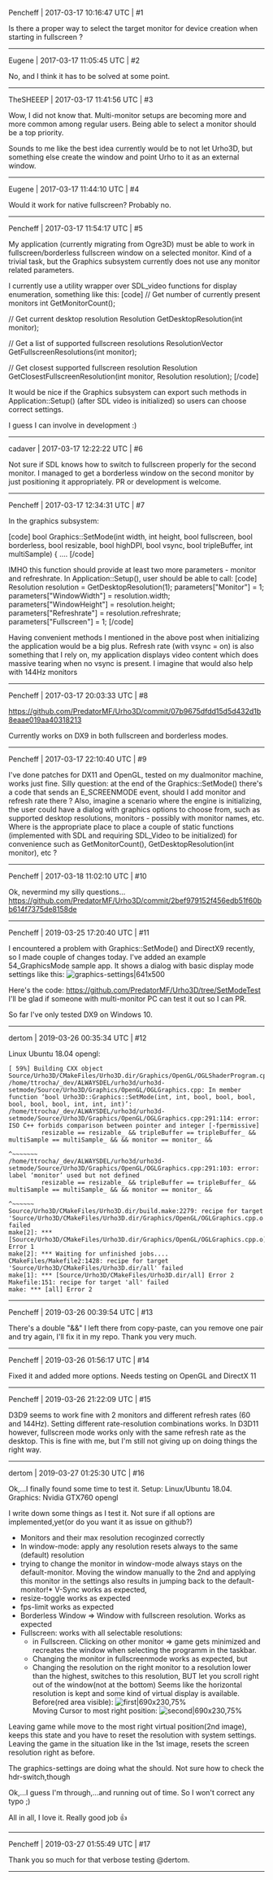 Pencheff | 2017-03-17 10:16:47 UTC | #1

Is there a proper way to select the target monitor for device creation when starting in fullscreen ?

-------------------------

Eugene | 2017-03-17 11:05:45 UTC | #2

No, and I think it has to be solved at some point.

-------------------------

TheSHEEEP | 2017-03-17 11:41:56 UTC | #3

Wow, I did not know that.
Multi-monitor setups are becoming more and more common among regular users. Being able to select a monitor should be a top priority.

Sounds to me like the best idea currently would be to not let Urho3D, but something else create the window and point Urho to it as an external window.

-------------------------

Eugene | 2017-03-17 11:44:10 UTC | #4

Would it work for native fullscreen? Probably no.

-------------------------

Pencheff | 2017-03-17 11:54:17 UTC | #5

My application (currently migrating from Ogre3D) must be able to work in fullscreen/borderless fullscreen window on a selected monitor. Kind of a trivial task, but the Graphics subsystem currently does not use any monitor related parameters. 

I currently use a utility wrapper over SDL_video functions for display enumeration, something like this:
[code]
// Get number of currently present monitors
int GetMonitorCount();

// Get current desktop resolution
Resolution GetDesktopResolution(int monitor);

// Get a list of supported fullscreen resolutions
ResolutionVector GetFullscreenResolutions(int monitor);

// Get closest supported fullscreen resolution
Resolution GetClosestFullscreenResolution(int monitor, Resolution resolution);
[/code]

It would be nice if the Graphics subsystem can export such methods in Application::Setup() (after SDL video is initialized) so users can choose correct settings. 

I guess I can involve in development :)

-------------------------

cadaver | 2017-03-17 12:22:22 UTC | #6

Not sure if SDL knows how to switch to fullscreen properly for the second monitor. I managed to get a borderless window on the second monitor by just positioning it appropriately. PR or development is welcome.

-------------------------

Pencheff | 2017-03-17 12:34:31 UTC | #7

In the graphics subsystem:

[code]
bool Graphics::SetMode(int width, int height, bool fullscreen, bool borderless, bool resizable, bool highDPI, bool vsync,
    bool tripleBuffer, int multiSample)
{
....
[/code]

IMHO this function should provide at least two more parameters - monitor and refreshrate.
In Application::Setup(), user should be able to call:
[code]
Resolution resolution = GetDesktopResolution(1);
parameters["Monitor"] = 1;
parameters["WindowWidth"] = resolution.width;
parameters["WindowHeight"] = resolution.height;
parameters["Refreshrate"] = resolution.refreshrate;
parameters["Fullscreen"] = 1;
[/code]

Having convenient methods I mentioned in the above post when initializing the application would be a big plus.
Refresh rate (with vsync = on) is also something that I rely on, my application displays video content which does massive tearing when no vsync is present. I imagine that would also help with 144Hz monitors

-------------------------

Pencheff | 2017-03-17 20:03:33 UTC | #8

https://github.com/PredatorMF/Urho3D/commit/07b9675dfdd15d5d432d1b8eaae019aa40318213

Currently works on DX9 in both fullscreen and borderless modes.

-------------------------

Pencheff | 2017-03-17 22:10:40 UTC | #9

I've done patches for DX11 and OpenGL, tested on my dualmonitor machine, works just fine.
Silly question: at the end of the Graphics::SetMode() there's a code that sends an E_SCREENMODE event, should I add monitor and refresh rate there ?
Also, imagine a scenario where the engine is initializing, the user could have a dialog with graphics options to choose from, such as supported desktop resolutions, monitors - possibly with monitor names, etc.
Where is the appropriate place to place a couple of static functions (implemented with SDL and requiring SDL_Video to be initialized) for convenience such as GetMonitorCount(), GetDesktopResolution(int monitor), etc ?

-------------------------

Pencheff | 2017-03-18 11:02:10 UTC | #10

Ok, nevermind my silly questions...
https://github.com/PredatorMF/Urho3D/commit/2bef979152f456edb51f60bb614f7375de8158de

-------------------------

Pencheff | 2019-03-25 17:20:40 UTC | #11

I encountered a problem with Graphics::SetMode() and DirectX9 recently, so I made couple of changes today. I've added an example 54_GraphicsMode sample app. It shows a dialog with basic display mode settings like this:
![graphics-settings|641x500](upload://8GGcoKvmpLf49pMNnWzqn0mNBWZ.png) 

Here's the code:
https://github.com/PredatorMF/Urho3D/tree/SetModeTest
I'll be glad if someone with multi-monitor PC can test it out so I can PR.

So far I've only tested DX9 on Windows 10.

-------------------------

dertom | 2019-03-26 00:35:34 UTC | #12

Linux Ubuntu 18.04 opengl:
```
[ 59%] Building CXX object Source/Urho3D/CMakeFiles/Urho3D.dir/Graphics/OpenGL/OGLShaderProgram.cpp.o
/home/ttrocha/_dev/ALWAYSDEL/urho3d/urho3d-setmode/Source/Urho3D/Graphics/OpenGL/OGLGraphics.cpp: In member function ‘bool Urho3D::Graphics::SetMode(int, int, bool, bool, bool, bool, bool, bool, int, int, int)’:
/home/ttrocha/_dev/ALWAYSDEL/urho3d/urho3d-setmode/Source/Urho3D/Graphics/OpenGL/OGLGraphics.cpp:291:114: error: ISO C++ forbids comparison between pointer and integer [-fpermissive]
         resizable == resizable_ && tripleBuffer == tripleBuffer_ && multiSample == multiSample_ && && monitor == monitor_ &&
                                                                                                                  ^~~~~~~~
/home/ttrocha/_dev/ALWAYSDEL/urho3d/urho3d-setmode/Source/Urho3D/Graphics/OpenGL/OGLGraphics.cpp:291:103: error: label ‘monitor’ used but not defined
         resizable == resizable_ && tripleBuffer == tripleBuffer_ && multiSample == multiSample_ && && monitor == monitor_ &&
                                                                                                       ^~~~~~~
Source/Urho3D/CMakeFiles/Urho3D.dir/build.make:2279: recipe for target 'Source/Urho3D/CMakeFiles/Urho3D.dir/Graphics/OpenGL/OGLGraphics.cpp.o' failed
make[2]: *** [Source/Urho3D/CMakeFiles/Urho3D.dir/Graphics/OpenGL/OGLGraphics.cpp.o] Error 1
make[2]: *** Waiting for unfinished jobs....
CMakeFiles/Makefile2:1428: recipe for target 'Source/Urho3D/CMakeFiles/Urho3D.dir/all' failed
make[1]: *** [Source/Urho3D/CMakeFiles/Urho3D.dir/all] Error 2
Makefile:151: recipe for target 'all' failed
make: *** [all] Error 2
```

-------------------------

Pencheff | 2019-03-26 00:39:54 UTC | #13

There's a double "&&" I left there from copy-paste, can you remove one pair and try again, I'll fix it in my repo. Thank you very much.

-------------------------

Pencheff | 2019-03-26 01:56:17 UTC | #14

Fixed it and added more options. Needs testing on OpenGL and DirectX 11

-------------------------

Pencheff | 2019-03-26 21:22:09 UTC | #15

D3D9 seems to work fine with 2 monitors and different refresh rates (60 and 144Hz). Setting different rate-resolution combinations works. In D3D11 however, fullscreen mode works only with the same refresh rate as the desktop. This is fine with me, but I'm still not giving up on doing things the right way.

-------------------------

dertom | 2019-03-27 01:25:30 UTC | #16

Ok,...I finally found some time to test it. 
Setup: Linux/Ubuntu 18.04. Graphics: Nvidia GTX760 opengl

I write down some things as I test it. Not sure if all options are implemented,yet(or do you want it as issue on github?)

*  Monitors and their max resolution recoginzed correctly
*  In window-mode: apply any resolution resets always to the same (default) resolution
* trying to change the monitor in window-mode always stays on the default-monitor. Moving the window manually to the 2nd and applying this monitor in the settings also results in jumping back to the default-monitor!*  V-Sync works as expected,
*  resize-toggle works as expected
*  fps-limit works as expected
*  Borderless Window => Window with fullscreen resolution. Works as expected
*  Fullscreen: works with all selectable resolutions:
   * in Fullscreen. Clicking on other monitor => game gets minimized and recreates the window when selecting the programm in the taskbar. 
   * Changing the monitor in fullscreenmode works as expected, but
   * Changing the resolution on the right monitor to a resolution lower than the highest, switches to this resolution, BUT let you scroll right out of the window(not at the bottom) Seems like the horizontal resolution is kept and some kind of virtual display is available.
Before(red area visible):
![first|690x230,75%](upload://vcALl5xpzfJcnQe99xQJ2vwuLlq.png)  
Moving Cursor to most right position:
![second|690x230,75%](upload://yWhv302ZmJ9SSq8I5R2nphZiSh4.png) 

Leaving game while move to the most right virtual position(2nd image), keeps this state and you have to reset the resolution with system settings. Leaving the game in the situation like in the 1st image, resets the screen resolution right as before. 

The graphics-settings are doing what the should. Not sure how to check the hdr-switch,though

Ok,...I guess I'm through,...and running out of time. So I won't correct any typo ;) 

All in all, I love it. Really good job :+1:

-------------------------

Pencheff | 2019-03-27 01:55:49 UTC | #17

Thank you so much for that verbose testing @dertom.

-------------------------

